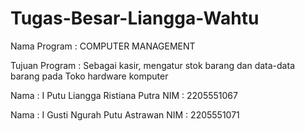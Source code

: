 # Tugas-Besar-Liangga-Wahtu

Nama Program   : COMPUTER MANAGEMENT

Tujuan Program : Sebagai kasir, mengatur stok barang dan data-data barang pada Toko hardware komputer


Nama : I Putu Liangga Ristiana Putra
NIM  : 2205551067

Nama : I Gusti Ngurah Putu Astrawan
NIM  : 2205551071
